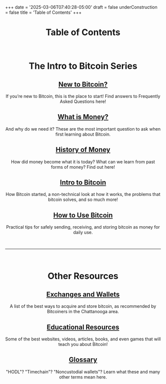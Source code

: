 +++
date = '2025-03-06T07:40:28-05:00'
draft = false
underConstruction = false
title = 'Table of Contents'
+++

<div class="table-of-contents" style="text-align: center;">

# Table of Contents

<br>

# The Intro to Bitcoin Series

## [**New to Bitcoin?**](/new-to-bitcoin/)

If you’re new to Bitcoin, this is the place to start! Find answers to Frequently Asked Questions here\!

## [**What is Money?**](/new-to-bitcoin/what-is-money)

And why do we need it? These are the most important question to ask when first learning about Bitcoin\.

## [**History of Money**](/new-to-bitcoin/history-of-money)

How did money become what it is today? What can we learn from past forms of money? Find out here\!

## [**Intro to Bitcoin**](/new-to-bitcoin/intro-to-bitcoin)

How Bitcoin started, a non-technical look at how it works, the problems that bitcoin solves, and so much more\!

## [**How to Use Bitcoin**](/new-to-bitcoin/how-to-use-bitcoin)

Practical tips for safely sending, receiving, and storing bitcoin as money for daily use\.

<br>

---

<br>

# Other Resources

## [**Exchanges and Wallets**](/new-to-bitcoin/exchanges-and-wallets)

A list of the best ways to acquire and store bitcoin, as recommended by Bitcoiners in the Chattanooga area\.

## [**Educational Resources**](/new-to-bitcoin/resources)

Some of the best websites, videos, articles, books, and even games that will teach you about Bitcoin\!

## [**Glossary**](/new-to-bitcoin/glossary)

"HODL"? "Timechain"? "Noncustodial wallets"? Learn what these and many other terms mean here\.

<br>

<br>

</div>
